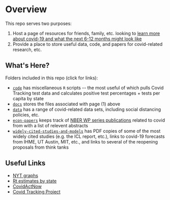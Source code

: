 # Overview

This repo serves two purposes: 
 1) Host a page of resources for friends, family, etc. looking to [learn more about covid-19 and what the next 6-12 months might look like](https://mackaytc.github.io/covid-resources/)
 2) Provide a place to store useful data, code, and papers for covid-related research, etc.

## What's Here? 

Folders included in this repo (click for links): 
 * [`code`](https://github.com/mackaytc/covid-resources/tree/master/code) has miscellaneous ``R`` scripts -- the most useful of which pulls Covid Tracking test data and calculates positive test percentages + tests per capita by state
 * [`docs`](https://github.com/mackaytc/covid-resources/tree/master/docs) stores the files associated with page (1) above
 * [`data`](https://github.com/mackaytc/covid-resources/tree/master/data) has a range of covid-related data sets, including social distancing policies, etc.
 * [`econ-papers`](https://github.com/mackaytc/covid-resources/tree/master/econ-papers) keeps track of [NBER WP series publications](https://nber.org/wp_covid19.html) related to covid from with a list of relevent abstracts
 * [`widely-cited-studies-and-models`](https://github.com/mackaytc/covid-resources/tree/master/widely-cited-studies-and-models) has PDF copies of some of the most widely cited studies (e.g. the ICL report, etc.), links to covid-19 forecasts from IHME, UT Austin, MIT, etc., and links to several of the reopening proposals from think tanks
 
 ## Useful Links
 
  * [NYT graphs](https://www.nytimes.com/interactive/2020/us/coronavirus-us-cases.html)
  * [Rt estimates by state](https://www.rt.live)
  * [CovidActNow](https://www.covidactnow.org)
  * [Covid Tracking Project](https://www.covidtracking.com)
